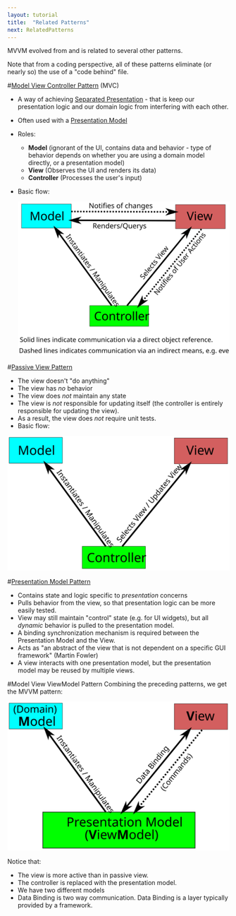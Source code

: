 ```yaml
---
layout: tutorial
title:  "Related Patterns"
next: RelatedPatterns
---
```


MVVM evolved from and is related to several other patterns.

Note that from a coding perspective, all of these patterns eliminate (or nearly so) the use of a "code behind" file.

#[Model View Controller Pattern](http://martinfowler.com/eaaDev/uiArchs.html) (MVC)
  * A way of achieving [Separated Presentation](http://martinfowler.com/eaaDev/SeparatedPresentation.html) - that is keep our presentation logic and our domain logic from interfering with each other.
  * Often used with a [Presentation Model](http://martinfowler.com/eaaDev/PresentationModel.html)
  * Roles:
    - **Model** (ignorant of the UI, contains data and behavior - type of behavior depends on whether you are using a domain model directly, or a presentation model)
	- **View** (Observes the UI and renders its data)
	- **Controller** (Processes the user's input)
  * Basic flow:

    [![MVC Flow](../images/mvc.svg)](../images/mvc.svg)

#[Passive View Pattern](http://martinfowler.com/eaaDev/PassiveScreen.html)
  * The view doesn't "do anything" 
  * The view has *no* behavior
  * The view does *not* maintain any state
  * The view is *not* responsible for updating itself (the controller is entirely responsible for updating the view).
  * As a result, the view does *not* require unit tests.
  * Basic flow:

  [![Passive View Flow](../images/pvp.svg)](../images/pvp.svg)
  
#[Presentation Model Pattern](http://martinfowler.com/eaaDev/PresentationModel.html)
  * Contains state and logic specific to *presentation* concerns
  * Pulls behavior from the view, so that presentation logic can be more easily tested.
  * View may still maintain "control" state (e.g. for UI widgets), but all *dynamic* behavior is pulled to the presentation model.
  * A binding synchronization mechanism is required between the Presentation Model and the View.
  * Acts as "an abstract of the view that is not dependent on a specific GUI framework" (Martin Fowler)
  * A view interacts with one presentation model, but the presentation model may be reused by multiple views.
 
#Model View ViewModel Pattern
Combining the preceding patterns, we get the MVVM pattern:

[![Model View ViewModel Flow](../images/mvvm.svg)](../images/mvvm.svg)

Notice that:
 * The view is more active than in passive view.
 * The controller is replaced with the presentation model.
 * We have two different models
 * Data Binding is two way communication.  Data Binding is a layer typically provided by a framework.